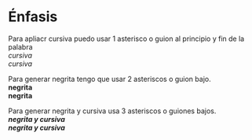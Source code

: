 # Énfasis
Para apliacr cursiva puedo usar 1 asterisco o guion al principio y fin de la palabra  
*cursiva*  
_cursiva_  

Para generar negrita tengo que usar 2 asteriscos o guion bajo.  
**negrita**  
__negrita__  


Para generar negrita y cursiva usa 3 asteriscos o guiones bajos.  
***negrita y cursiva***  
___negrita y cursiva___  


